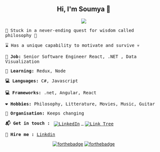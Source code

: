 <div align="center">

## Hi, I'm Soumya :wave:

![](https://media.giphy.com/media/QQkyLVLAbQRKU/giphy-downsized-large.gif)


</div>
<samp>
  
:bee: Stuck in a never-ending quest for wisdom called philosophy :seedling:

:hourglass: Has a unique capability to motivate and survive  :skull:

**:gem: Job:** Senior Software Engineer React, .NET , Data Visualization 

**:school_satchel: Learning:** Redux, Node

**:computer: Languages:** C#, Javascript

**:computer: Frameworks:** .net, Angular, React

**:heart: Hobbies:** Philosophy, Litterature, Movies, Music, Guitar

**:office: Organisation:** Keeps changing

**:mailbox_with_mail: Get in touch :** 
<a href="http://www.linkedin.com/in/soumyasankardutta">
    <img src="https://raw.githubusercontent.com/MikeCodesDotNET/MikeCodesDotNET/a8abbf37441f3253f74ea255a47f289208d7568c/Resources/linkedIn.svg" alt="LinkedIn" style="vertical-align:top; margin:4px">
  </a>
  <a href="https://linktr.ee/soumyasankardutta">
  <img src="https://images-wixmp-ed30a86b8c4ca887773594c2.wixmp.com/f/f3802aa3-d5d1-45e1-acef-1cb7ba2f1081/dcccqwn-c2c059d2-aa53-452e-88f6-ce70f6bd27b1.png/v1/fill/w_60,h_40,strp/linktree_slime_logo_by_lexurydesign_dcccqwn-fullview.png?token=eyJ0eXAiOiJKV1QiLCJhbGciOiJIUzI1NiJ9.eyJzdWIiOiJ1cm46YXBwOjdlMGQxODg5ODIyNjQzNzNhNWYwZDQxNWVhMGQyNmUwIiwiaXNzIjoidXJuOmFwcDo3ZTBkMTg4OTgyMjY0MzczYTVmMGQ0MTVlYTBkMjZlMCIsIm9iaiI6W1t7ImhlaWdodCI6Ijw9NTAwIiwicGF0aCI6IlwvZlwvZjM4MDJhYTMtZDVkMS00NWUxLWFjZWYtMWNiN2JhMmYxMDgxXC9kY2NjcXduLWMyYzA1OWQyLWFhNTMtNDUyZS04OGY2LWNlNzBmNmJkMjdiMS5wbmciLCJ3aWR0aCI6Ijw9NTAwIn1dXSwiYXVkIjpbInVybjpzZXJ2aWNlOmltYWdlLm9wZXJhdGlvbnMiXX0.C8216b5xu1lT_XqG2tgXVvEwmiRseuBpYeTbMhX9adY" alt="Link Tree" style="vertical-align:top; margin:4px"></img>
</a>

**:briefcase: Hire me :** [Linkdin](linkedin.com/in/soumyasankardutta)

</samp>

<div align="center">

[![forthebadge](https://forthebadge.com/images/badges/uses-badges.svg)](https://forthebadge.com)
[![forthebadge](https://forthebadge.com/images/badges/built-with-love.svg)](https://forthebadge.com)

